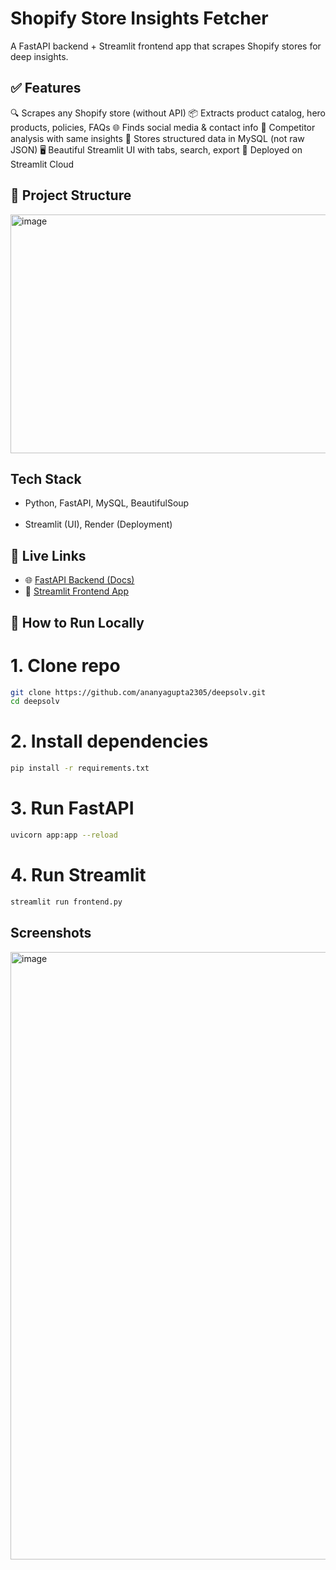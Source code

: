# Shopify Store Insights Fetcher

A FastAPI backend + Streamlit frontend app that scrapes Shopify stores for deep insights.

## ✅ Features
🔍 Scrapes any Shopify store (without API)
📦 Extracts product catalog, hero products, policies, FAQs
🌐 Finds social media & contact info
👥 Competitor analysis with same insights
💾 Stores structured data in MySQL (not raw JSON)
🖥️ Beautiful Streamlit UI with tabs, search, export
🚀 Deployed on Streamlit Cloud
<br>


## 📁 Project Structure


<img width="765" height="382" alt="image" src="https://github.com/user-attachments/assets/a0e58a10-9935-41d9-bedd-2ac90ff46a98" />
<br>


## Tech Stack
- Python, FastAPI, MySQL, BeautifulSoup<br><br>
- Streamlit (UI), Render (Deployment)


## 🔗 Live Links

- 🌐 [FastAPI Backend (Docs)](https://deepsolv-postgresql.onrender.com/docs)  
- 🎨 [Streamlit Frontend App](https://deepsolvappql-mcs8awqdrtg6w5fvc9e6a2.streamlit.app/)

  
## 🚀 How to Run Locally

# 1. Clone repo
```bash
git clone https://github.com/ananyagupta2305/deepsolv.git
cd deepsolv
```
# 2. Install dependencies
```bash
pip install -r requirements.txt
```
# 3. Run FastAPI
```bash
uvicorn app:app --reload
```
# 4. Run Streamlit
```bash
streamlit run frontend.py
```

## Screenshots

<img width="1912" height="972" alt="image" src="https://github.com/user-attachments/assets/ab43cbe9-f636-476b-8688-b4a1bfd20873" />


















